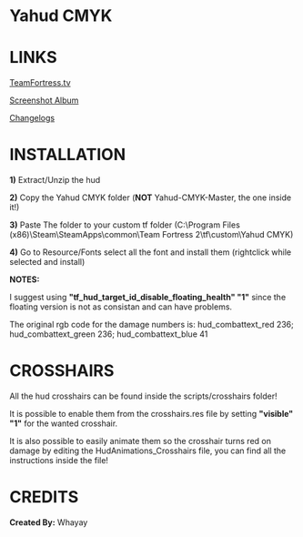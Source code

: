 # Yahud CMYK


<a>LINKS</a>
====

[TeamFortress.tv](https://www.teamfortress.tv/33738/ive-updated-some-huds)

[Screenshot Album](https://imgur.com/a/LrcV8)

[Changelogs](https://github.com/Hypnootize/Yahud-CMYK/commits/master)


<a>INSTALLATION</a>
====

**1)** Extract/Unzip the hud

**2)** Copy the Yahud CMYK folder (**NOT** Yahud-CMYK-Master, the one inside it!)

**3)** Paste The folder to your custom tf folder (C:\Program Files (x86)\Steam\SteamApps\common\Team Fortress 2\tf\custom\Yahud CMYK)

**4)** Go to Resource/Fonts select all the font and install them (rightclick while selected and install)

**NOTES:**

I suggest using **"tf_hud_target_id_disable_floating_health" "1"** since the floating version is not as consistan and can have problems.

The original rgb code for the damage numbers is: hud_combattext_red 236; hud_combattext_green 236; hud_combattext_blue 41


<a>CROSSHAIRS</a>
====
All the hud crosshairs can be found inside the scripts/crosshairs folder!

It is possible to enable them from the crosshairs.res file by setting **"visible" "1"** for the wanted crosshair.

It is also possible to easily animate them so the crosshair turns red on damage by editing the HudAnimations_Crosshairs file, you can find all the instructions inside the file!


<a>CREDITS</a>
====
**Created By:** Whayay